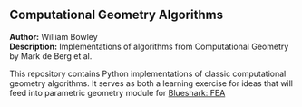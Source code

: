 ## Computational Geometry Algorithms
<b>Author:</b> William Bowley <br>
<b>Description:</b> Implementations of algorithms from Computational Geometry by Mark de Berg et al.

This repository contains Python implementations of classic computational geometry algorithms. It 
serves as both a learning exercise  for ideas that will feed into parametric
geometry module for [Blueshark: FEA](https://github.com/wgbowley/BlueShark)
